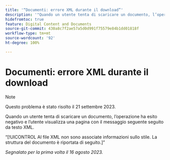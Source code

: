 ```yaml
---
title: '“Documenti: errore XML durante il download”'
description: '"Quando un utente tenta di scaricare un documento, l’operazione ha esito negativo e l’utente visualizza una pagina con un messaggio seguito da testo XML.”'
hidefromtoc: true
feature: Digital Content and Documents
source-git-commit: 430a8c7f2ae57a5d0d991f75579e84b1dd01818f
workflow-type: tm+mt
source-wordcount: '92'
ht-degree: 100%

---
```



# Documenti: errore XML durante il download

<!--WF, WFP TOCs-->

>[!NOTE]
>
>Questo problema è stato risolto il 21 settembre 2023.

Quando un utente tenta di scaricare un documento, l’operazione ha esito negativo e l’utente visualizza una pagina con il messaggio seguente seguito da testo XML.

“[!UICONTROL Al file XML non sono associate informazioni sullo stile. La struttura del documento è riportata di seguito.]”

_Segnalato per la prima volta il 16 agosto 2023._
